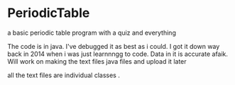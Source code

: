 # PeriodicTable
a basic periodic table program with a quiz and everything

The code is in java. I've debugged it as best as i could. I got it down way back in 2014 when i was just learnnngg to code. Data in it is accurate afaik. Will work on making the text files java files and upload it later

all the text files are individual classes .

